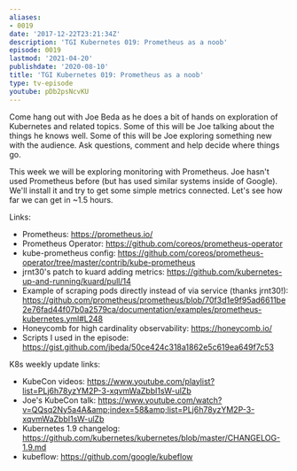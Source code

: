 ```yaml
---
aliases:
- 0019
date: '2017-12-22T23:21:34Z'
description: 'TGI Kubernetes 019: Prometheus as a noob'
episode: 0019
lastmod: '2021-04-20'
publishdate: '2020-08-10'
title: 'TGI Kubernetes 019: Prometheus as a noob'
type: tv-episode
youtube: pDb2psNcvKU
---
```


Come hang out with Joe Beda as he does a bit of hands on exploration of Kubernetes and related topics. Some of this will be Joe talking about the things he knows well. Some of this will be Joe exploring something new with the audience. Ask questions, comment and help decide where things go.

This week we will be exploring monitoring with Prometheus. Joe hasn&#39;t used Prometheus before (but has used similar systems inside of Google).  We&#39;ll install it and try to get some simple metrics connected.  Let&#39;s see how far we can get in ~1.5 hours.

Links:
* Prometheus: https://prometheus.io/
* Prometheus Operator: https://github.com/coreos/prometheus-operator
* kube-prometheus config: https://github.com/coreos/prometheus-operator/tree/master/contrib/kube-prometheus
* jrnt30&#39;s patch to kuard adding metrics: https://github.com/kubernetes-up-and-running/kuard/pull/14
* Example of scraping pods directly instead of via service (thanks jrnt30!): https://github.com/prometheus/prometheus/blob/70f3d1e9f95ad6611be2e76fad44f07b0a2579ca/documentation/examples/prometheus-kubernetes.yml#L248
* Honeycomb for high cardinality observability: https://honeycomb.io/
* Scripts I used in the episode: https://gist.github.com/jbeda/50ce424c318a1862e5c619ea649f7c53

K8s weekly update links:
* KubeCon videos: https://www.youtube.com/playlist?list=PLj6h78yzYM2P-3-xqvmWaZbbI1sW-ulZb
* Joe&#39;s KubeCon talk: https://www.youtube.com/watch?v=QQsq2Ny5a4A&amp;index=58&amp;list=PLj6h78yzYM2P-3-xqvmWaZbbI1sW-ulZb
* Kubernetes 1.9 changelog: https://github.com/kubernetes/kubernetes/blob/master/CHANGELOG-1.9.md
* kubeflow: https://github.com/google/kubeflow